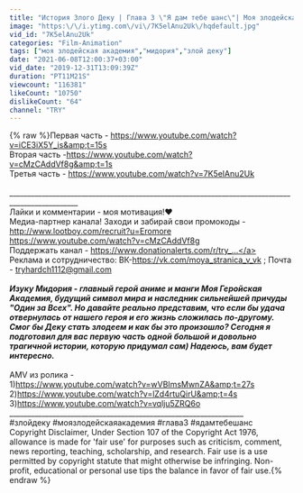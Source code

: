 ```yaml
---
title: "История Злого Деку | Глава 3 \"Я дам тебе шанс\"| Моя злодейская академия"
image: "https:\/\/i.ytimg.com\/vi\/7K5elAnu2Uk\/hqdefault.jpg"
vid_id: "7K5elAnu2Uk"
categories: "Film-Animation"
tags: ["моя злодейская академия","мидория","злой деку"]
date: "2021-06-08T12:00:37+03:00"
vid_date: "2019-12-31T13:09:39Z"
duration: "PT11M21S"
viewcount: "116381"
likeCount: "10750"
dislikeCount: "64"
channel: "TRY"
---
```

{% raw %}Первая часть - <a rel="nofollow" target="blank" href="https://www.youtube.com/watch?v=iCE3iX5Y_is&amp;t=15s">https://www.youtube.com/watch?v=iCE3iX5Y_is&amp;t=15s</a><br />Вторая часть -<a rel="nofollow" target="blank" href="https://www.youtube.com/watch?v=cMzCAddVf8g&amp;t=1s">https://www.youtube.com/watch?v=cMzCAddVf8g&amp;t=1s</a><br />Третья часть - <a rel="nofollow" target="blank" href="https://www.youtube.com/watch?v=7K5elAnu2Uk">https://www.youtube.com/watch?v=7K5elAnu2Uk</a><br /><br />_________________________________________________________________________________________________<br />Лайки и комментарии - моя мотивация!❤<br />Медиа-партнер канала! Заходи и забирай свои промокоды - <a rel="nofollow" target="blank" href="http://www.lootboy.com/recruit?u=Eromore">http://www.lootboy.com/recruit?u=Eromore</a><br /><a rel="nofollow" target="blank" href="https://www.youtube.com/watch?v=cMzCAddVf8g">https://www.youtube.com/watch?v=cMzCAddVf8g</a><br />Поддержать канал - <a rel="nofollow" target="blank" href="https://www.donationalerts.com/r/try_...">https://www.donationalerts.com/r/try_...</a><br />Реклама и сотрудничество: ВК-<a rel="nofollow" target="blank" href="https://vk.com/moya_stranica_v_vk">https://vk.com/moya_stranica_v_vk</a> ; Почта - tryhardch1112@gmail.com<br />_________________________________________________________________<br />Изуку Мидория - главный герой аниме и манги Моя Геройская Академия, будущий символ мира  и наследник сильнейшей причуды &quot;Один за Всех&quot;. Но давайте реально представим, что если бы удача отвернулась от нашего героя и его жизнь сложилась по-другому. Смог бы Деку стать злодеем и как бы это произошло? Сегодня я подготовил для вас первую часть одной большой и довольно трагичной истории, которую придумал сам) Надеюсь, вам будет интересно.<br />_________________________________________________________________<br />АMV из ролика - <br />1)<a rel="nofollow" target="blank" href="https://www.youtube.com/watch?v=wVBImsMwnZA&amp;t=27s">https://www.youtube.com/watch?v=wVBImsMwnZA&amp;t=27s</a><br />2)<a rel="nofollow" target="blank" href="https://www.youtube.com/watch?v=lZd4rtuQirU&amp;t=4s">https://www.youtube.com/watch?v=lZd4rtuQirU&amp;t=4s</a><br />3)<a rel="nofollow" target="blank" href="https://www.youtube.com/watch?v=vqlju5ZRQ6o">https://www.youtube.com/watch?v=vqlju5ZRQ6o</a><br />_________________________________________________________________<br />#злойдеку #моязлодейскаяакадемия #глава3 #ядамтебешанс<br />Copyright Disclaimer, Under Section 107 of the Copyright Act 1976, allowance is made for 'fair use' for purposes such as criticism, comment, news reporting, teaching, scholarship, and research. Fair use is a use permitted by copyright statute that might otherwise be infringing. Non-profit, educational or personal use tips the balance in favor of fair use.{% endraw %}
